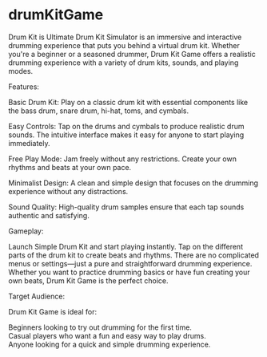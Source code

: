 # drumKitGame
Drum Kit is Ultimate Drum Kit Simulator is an immersive and interactive drumming experience that puts you behind a virtual drum kit. Whether you're a beginner or a seasoned drummer, Drum Kit Game offers a realistic drumming experience with a variety of drum kits, sounds, and playing modes.<br>

Features:<br>

Basic Drum Kit: Play on a classic drum kit with essential components like the bass drum, snare drum, hi-hat, toms, and cymbals.<br>

Easy Controls: Tap on the drums and cymbals to produce realistic drum sounds. The intuitive interface makes it easy for anyone to start playing immediately.<br>

Free Play Mode: Jam freely without any restrictions. Create your own rhythms and beats at your own pace.<br>

Minimalist Design: A clean and simple design that focuses on the drumming experience without any distractions.<br>

Sound Quality: High-quality drum samples ensure that each tap sounds authentic and satisfying.<br>

Gameplay:<br>

Launch Simple Drum Kit and start playing instantly. Tap on the different parts of the drum kit to create beats and rhythms. There are no complicated menus or settings—just a pure and straightforward drumming experience. Whether you want to practice drumming basics or have fun creating your own beats,  Drum Kit Game is the perfect choice.<br>

Target Audience:<br>

Drum Kit Game is ideal for:
<br>

Beginners looking to try out drumming for the first time.<br>
Casual players who want a fun and easy way to play drums.<br>
Anyone looking for a quick and simple drumming experience.<br>
